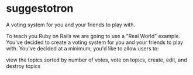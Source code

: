 suggestotron
============

A voting system for you and your friends to play with.

To teach you Ruby on Rails we are going to use a "Real World" example. You've decided to create a voting system for you and your friends to play with. You've decided at a minimum, you'd like to allow users to:

  view the topics sorted by number of votes,
  vote on topics,
  create, edit, and destroy topics
